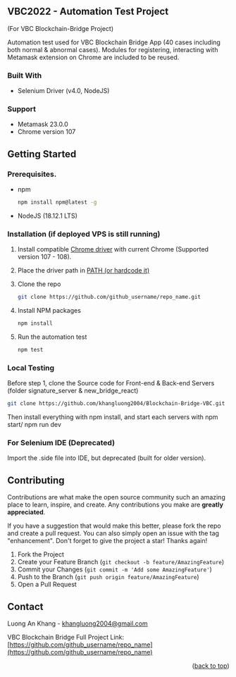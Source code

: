 <!-- ABOUT THE PROJECT -->
## VBC2022 - Automation Test Project 
(For VBC Blockchain-Bridge Project)

Automation test used for VBC Blockchain Bridge App (40 cases including both normal & abnormal cases). Modules for registering, interacting with Metamask extension on Chrome are included to be reused.


### Built With
* Selenium Driver (v4.0, NodeJS)

### Support
* Metamask 23.0.0
* Chrome version 107


<!-- GETTING STARTED -->
## Getting Started

### Prerequisites.
* npm
  ```sh
  npm install npm@latest -g
  ```
* NodeJS (18.12.1 LTS)

### Installation (if deployed VPS is still running)
1. Install compatible [Chrome driver](https://chromedriver.chromium.org/downloads) with current Chrome (Supported version 107 - 108).

2. Place the driver path in [PATH (or hardcode it)](https://www.selenium.dev/documentation/webdriver/getting_started/install_drivers/)

3. Clone the repo
   ```sh
   git clone https://github.com/github_username/repo_name.git
   ```
4. Install NPM packages
   ```sh
   npm install
   ```
5. Run the automation test
    ```sh
   npm test
   ```
### Local Testing
Before step 1, clone the Source code for Front-end & Back-end Servers (folder signature_server & new_bridge_react)

```sh
git clone https://github.com/khangluong2004/Blockchain-Bridge-VBC.git 
```
Then install everything with npm install, and start each servers with npm start/ npm run dev

### For Selenium IDE (Deprecated)
Import the .side file into IDE, but deprecated (built for older version).

<!-- CONTRIBUTING -->
## Contributing

Contributions are what make the open source community such an amazing place to learn, inspire, and create. Any contributions you make are **greatly appreciated**.

If you have a suggestion that would make this better, please fork the repo and create a pull request. You can also simply open an issue with the tag "enhancement".
Don't forget to give the project a star! Thanks again!

1. Fork the Project
2. Create your Feature Branch (`git checkout -b feature/AmazingFeature`)
3. Commit your Changes (`git commit -m 'Add some AmazingFeature'`)
4. Push to the Branch (`git push origin feature/AmazingFeature`)
5. Open a Pull Request




<!-- CONTACT -->
## Contact

Luong An Khang - khangluong2004@gmail.com

VBC Blockchain Bridge Full Project Link: [https://github.com/github_username/repo_name](https://github.com/github_username/repo_name)

<p align="right">(<a href="#readme-top">back to top</a>)</p>



